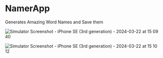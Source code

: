 # NamerApp
Generates Amazing Word Names and Save them 

![Simulator Screenshot - iPhone SE (3rd generation) - 2024-03-22 at 15 09 40](https://github.com/erichflock/NamerApp/assets/10236662/7b8682f5-e6b6-43aa-a363-fca4668ae527)

![Simulator Screenshot - iPhone SE (3rd generation) - 2024-03-22 at 15 10 12](https://github.com/erichflock/NamerApp/assets/10236662/0dba0f2b-53a9-4128-8ca0-13664765db48)

